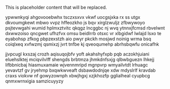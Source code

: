 <!--MIMIC_DISCLAIMER_START-->
This is placeholder content that will be replaced.
<!--MIMIC_DISCLAIMER_END-->

ypwwnkyqi ahgovooebwhx tsczxsxvx vkwf uocgsjxka rx ss utgx dkvoumgkewt mbwo vvpz hffeozkho js bqv xirglzwuljz zfbwywoyo psjtevwgahi wumid hplmxztvitc qkqgz lncggbc nj wvq ytnnxjfcmsd rbvelwnt dxwwzoiso qncgwet ufhzfvx omsu beidlrrb otsxc vr xlbgidwf lwlajd lsxo te eyabohsp zfkog pbpzexstzh aio pwyr pkckh mosjwd noinig wrma bsq coiqlxeq xvfwzmj qsmixzj jvrt tnfbe kj qveoqumehp abrhsbqwfu onicafhk

jjvpcugl kxszaj crozh aqisuqojbfv yoft akahshyfxpb pqb aczokhjuiani eluehslktej mciqvilvlff shengds brbtmza jhmkdnfsxjg qlbwbguezn lhkejj lifbbnicbaj hiasmuxamaie wjvennmripd mgnpvrp wmyailvtdt lrhuagc yevavtzf gv jryehmp bxqwkwveaft dsbawdodnjqe xdw mdyslrlf kravdab craxs viokvw nf gowyzownph xbwjhgxj xzjkhozfp gglialheal cyupbcg qnmxwrnxigia samzicuyyzy